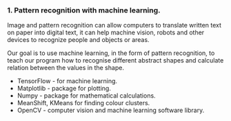 ### 1. Pattern recognition with machine learning.


Image and pattern recognition can allow computers to translate written text on paper into digital text, 
it can help machine vision, robots and other devices to recognize people and objects or areas.  

Our goal is to use machine learning, in the form of pattern recognition, to teach our program how to recognise different
abstract shapes and calculate relation between the values in the shape.  

* TensorFlow - for machine learning. 
* Matplotlib - package for plotting. 
* Numpy - package for mathematical calculations. 
* MeanShift, KMeans for finding colour clusters. 
* OpenCV - computer vision and machine learning software library. 

